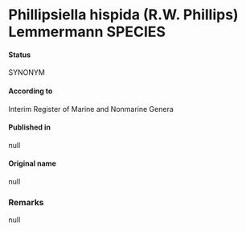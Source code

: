 Phillipsiella hispida (R.W. Phillips) Lemmermann SPECIES
=======

#### Status
SYNONYM

#### According to
Interim Register of Marine and Nonmarine Genera

#### Published in
null

#### Original name
null

### Remarks
null